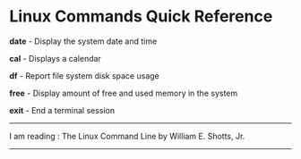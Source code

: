 # Linux Commands Quick Reference

**date** - Display the system date and time

**cal** - Displays a calendar

**df** - Report file system disk space usage

**free** - Display amount of free and used memory in the system

**exit** - End a terminal session


***
I am reading : The Linux Command Line by William E. Shotts, Jr.
***